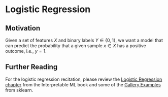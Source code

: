 # Logistic Regression

## Motivation
Given a set of features $X$ and binary labels $Y \in \{0,1 \}$, we want a model that can predict the probability that a given sample $x \in X$ has a positive outcome, i.e., $y=1$.

## Further Reading
For the logistic regression recitation, please review the [Logistic Regression chapter](https://christophm.github.io/interpretable-ml-book/logistic.html) from the Interpretable ML book and some of the [Gallery Examples](https://scikit-learn.org/1.5/modules/generated/sklearn.linear_model.LogisticRegression.html#gallery-examples) from sklearn.


